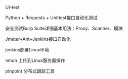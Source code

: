 UI-test

Python + Requests + Unittest接口自动化测试

安全测试Burp Suite详细基本用法：Proxy、Scanner、模块

Jmeter+Ant+Jenkins接口自动化

jenkins部署Linux环境

nmon 上传到Linux服务器操作


pinpoint 分布式跟踪工具

